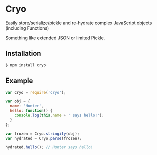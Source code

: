 # Cryo

Easily store/serialize/pickle and re-hydrate complex JavaScript objects (including Functions)

Something like extended JSON or limited Pickle.

## Installation

```
$ npm install cryo
```

## Example

```js
var Cryo = require('cryo');

var obj = {
  name: 'Hunter',
  hello: function() {
    console.log(this.name + ' says hello!');
  }
};

var frozen = Cryo.stringify(obj);
var hydrated = Cryo.parse(frozen);

hydrated.hello(); // Hunter says hello!
```